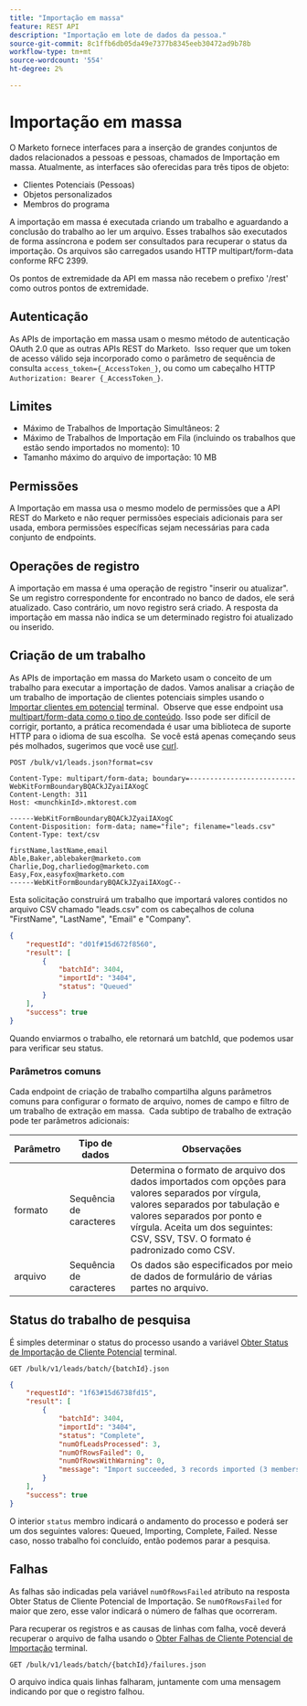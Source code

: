 ```yaml
---
title: "Importação em massa"
feature: REST API
description: "Importação em lote de dados da pessoa."
source-git-commit: 8c1ffb6db05da49e7377b8345eeb30472ad9b78b
workflow-type: tm+mt
source-wordcount: '554'
ht-degree: 2%

---
```



# Importação em massa

O Marketo fornece interfaces para a inserção de grandes conjuntos de dados relacionados a pessoas e pessoas, chamados de Importação em massa. Atualmente, as interfaces são oferecidas para três tipos de objeto:

- Clientes Potenciais (Pessoas)
- Objetos personalizados
- Membros do programa

A importação em massa é executada criando um trabalho e aguardando a conclusão do trabalho ao ler um arquivo. Esses trabalhos são executados de forma assíncrona e podem ser consultados para recuperar o status da importação. Os arquivos são carregados usando HTTP multipart/form-data conforme RFC 2399.

Os pontos de extremidade da API em massa não recebem o prefixo &#39;/rest&#39; como outros pontos de extremidade.

## Autenticação

As APIs de importação em massa usam o mesmo método de autenticação OAuth 2.0 que as outras APIs REST do Marketo.  Isso requer que um token de acesso válido seja incorporado como o parâmetro de sequência de consulta `access_token={_AccessToken_}`, ou como um cabeçalho HTTP `Authorization: Bearer {_AccessToken_}`.

## Limites

- Máximo de Trabalhos de Importação Simultâneos: 2
- Máximo de Trabalhos de Importação em Fila (incluindo os trabalhos que estão sendo importados no momento): 10
- Tamanho máximo do arquivo de importação: 10 MB

## Permissões

A Importação em massa usa o mesmo modelo de permissões que a API REST do Marketo e não requer permissões especiais adicionais para ser usada, embora permissões específicas sejam necessárias para cada conjunto de endpoints.

## Operações de registro

A importação em massa é uma operação de registro &quot;inserir ou atualizar&quot;. Se um registro correspondente for encontrado no banco de dados, ele será atualizado. Caso contrário, um novo registro será criado. A resposta da importação em massa não indica se um determinado registro foi atualizado ou inserido.

## Criação de um trabalho

As APIs de importação em massa do Marketo usam o conceito de um trabalho para executar a importação de dados. Vamos analisar a criação de um trabalho de importação de clientes potenciais simples usando o [Importar clientes em potencial](https://developer.adobe.com/marketo-apis/api/mapi/#tag/Bulk-Import-Leads/operation/importLeadUsingPOST) terminal.  Observe que esse endpoint usa [multipart/form-data como o tipo de conteúdo](https://www.w3.org/Protocols/rfc1341/7_2_Multipart.html). Isso pode ser difícil de corrigir, portanto, a prática recomendada é usar uma biblioteca de suporte HTTP para o idioma de sua escolha.  Se você está apenas começando seus pés molhados, sugerimos que você use [curl](https://curl.se/).

```
POST /bulk/v1/leads.json?format=csv
```

```
Content-Type: multipart/form-data; boundary=--------------------------WebKitFormBoundaryBQACkJZyaiIAXogC
Content-Length: 311
Host: <munchkinId>.mktorest.com
```

```
------WebKitFormBoundaryBQACkJZyaiIAXogC
Content-Disposition: form-data; name="file"; filename="leads.csv"
Content-Type: text/csv

firstName,lastName,email
Able,Baker,ablebaker@marketo.com
Charlie,Dog,charliedog@marketo.com
Easy,Fox,easyfox@marketo.com
------WebKitFormBoundaryBQACkJZyaiIAXogC--
```

Esta solicitação construirá um trabalho que importará valores contidos no arquivo CSV chamado &quot;leads.csv&quot; com os cabeçalhos de coluna &quot;FirstName&quot;, &quot;LastName&quot;, &quot;Email&quot; e &quot;Company&quot;.

```json
{
    "requestId": "d01f#15d672f8560",
    "result": [
        {
            "batchId": 3404,
            "importId": "3404",
            "status": "Queued"
        }
    ],
    "success": true
}
```

Quando enviarmos o trabalho, ele retornará um batchId, que podemos usar para verificar seu status.

### Parâmetros comuns

Cada endpoint de criação de trabalho compartilha alguns parâmetros comuns para configurar o formato de arquivo, nomes de campo e filtro de um trabalho de extração em massa.  Cada subtipo de trabalho de extração pode ter parâmetros adicionais:

| Parâmetro | Tipo de dados | Observações |
|---|---|---|
| formato | Sequência de caracteres | Determina o formato de arquivo dos dados importados com opções para valores separados por vírgula, valores separados por tabulação e valores separados por ponto e vírgula. Aceita um dos seguintes: CSV, SSV, TSV. O formato é padronizado como CSV. |
| arquivo | Sequência de caracteres | Os dados são especificados por meio de dados de formulário de várias partes no arquivo. |


## Status do trabalho de pesquisa

É simples determinar o status do processo usando a variável [Obter Status de Importação de Cliente Potencial](https://developer.adobe.com/marketo-apis/api/mapi/#tag/Bulk-Import-Leads/operation/getImportLeadStatusUsingGET) terminal.

```
GET /bulk/v1/leads/batch/{batchId}.json
```

```json
{
    "requestId": "1f63#15d6738fd15",
    "result": [
        {
            "batchId": 3404,
            "importId": "3404",
            "status": "Complete",
            "numOfLeadsProcessed": 3,
            "numOfRowsFailed": 0,
            "numOfRowsWithWarning": 0,
            "message": "Import succeeded, 3 records imported (3 members)"
        }
    ],
    "success": true
}
```

O interior `status` membro indicará o andamento do processo e poderá ser um dos seguintes valores: Queued, Importing, Complete, Failed. Nesse caso, nosso trabalho foi concluído, então podemos parar a pesquisa.

## Falhas

As falhas são indicadas pela variável `numOfRowsFailed` atributo na resposta Obter Status de Cliente Potencial de Importação. Se `numOfRowsFailed` for maior que zero, esse valor indicará o número de falhas que ocorreram.

Para recuperar os registros e as causas de linhas com falha, você deverá recuperar o arquivo de falha usando o [Obter Falhas de Cliente Potencial de Importação](https://developer.adobe.com/marketo-apis/api/mapi/#tag/Bulk-Import-Leads/operation/getImportLeadFailuresUsingGET) terminal.

```
GET /bulk/v1/leads/batch/{batchId}/failures.json
```

O arquivo indica quais linhas falharam, juntamente com uma mensagem indicando por que o registro falhou.
